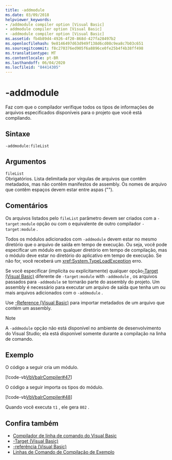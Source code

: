 ```yaml
---
title: -addmodule
ms.date: 03/09/2018
helpviewer_keywords:
- /addmodule compiler option [Visual Basic]
- addmodule compiler option [Visual Basic]
- -addmodule compiler option [Visual Basic]
ms.assetid: fb4b89d4-4926-4f20-868d-427fa28497b2
ms.openlocfilehash: 9e8146497d63d949f138d6cd08c9ea8c7b03c651
ms.sourcegitcommit: f8c270376ed905f6a8896ce0fe25b4f4b38ff498
ms.translationtype: MT
ms.contentlocale: pt-BR
ms.lasthandoff: 06/04/2020
ms.locfileid: "84414305"
---
```

# <a name="-addmodule"></a>-addmodule
Faz com que o compilador verifique todos os tipos de informações de arquivos especificados disponíveis para o projeto que você está compilando.  
  
## <a name="syntax"></a>Sintaxe  
  
```console  
-addmodule:fileList  
```  
  
## <a name="arguments"></a>Argumentos  
 `fileList`  
 Obrigatórios. Lista delimitada por vírgulas de arquivos que contêm metadados, mas não contêm manifestos de assembly. Os nomes de arquivo que contêm espaços devem estar entre aspas ("").  
  
## <a name="remarks"></a>Comentários  
 Os arquivos listados pelo `fileList` parâmetro devem ser criados com a `-target:module` opção ou com o equivalente de outro compilador `-target:module` .  
  
 Todos os módulos adicionados com `-addmodule` devem estar no mesmo diretório que o arquivo de saída em tempo de execução. Ou seja, você pode especificar um módulo em qualquer diretório em tempo de compilação, mas o módulo deve estar no diretório do aplicativo em tempo de execução. Se não for, você receberá um <xref:System.TypeLoadException> erro.  
  
 Se você especificar (implícita ou explicitamente) qualquer opção[-Target (Visual Basic)](target.md) diferente de `-target:module` with `-addmodule` , os arquivos passados para `-addmodule` se tornarão parte do assembly do projeto. Um assembly é necessário para executar um arquivo de saída que tenha um ou mais arquivos adicionados com o `-addmodule` .  
  
 Use [-Reference (Visual Basic)](reference.md) para importar metadados de um arquivo que contém um assembly.  
  
> [!NOTE]
> A `-addmodule` opção não está disponível no ambiente de desenvolvimento do Visual Studio; ela está disponível somente durante a compilação na linha de comando.  
  
## <a name="example"></a>Exemplo  
 O código a seguir cria um módulo.  
  
 [!code-vb[VbVbalrCompiler#47](~/samples/snippets/visualbasic/VS_Snippets_VBCSharp/VbVbalrCompiler/VB/OptionStrictOff.vb#47)]  
  
 O código a seguir importa os tipos do módulo.  
  
 [!code-vb[VbVbalrCompiler#48](~/samples/snippets/visualbasic/VS_Snippets_VBCSharp/VbVbalrCompiler/VB/OptionStrictOff.vb#48)]  
  
 Quando você executa `t1` , ele gera `802` .  
  
## <a name="see-also"></a>Confira também

- [Compilador de linha de comando do Visual Basic](index.md)
- [-Target (Visual Basic)](target.md)
- [-referência (Visual Basic)](reference.md)
- [Linhas de Comando de Compilação de Exemplo](sample-compilation-command-lines.md)
